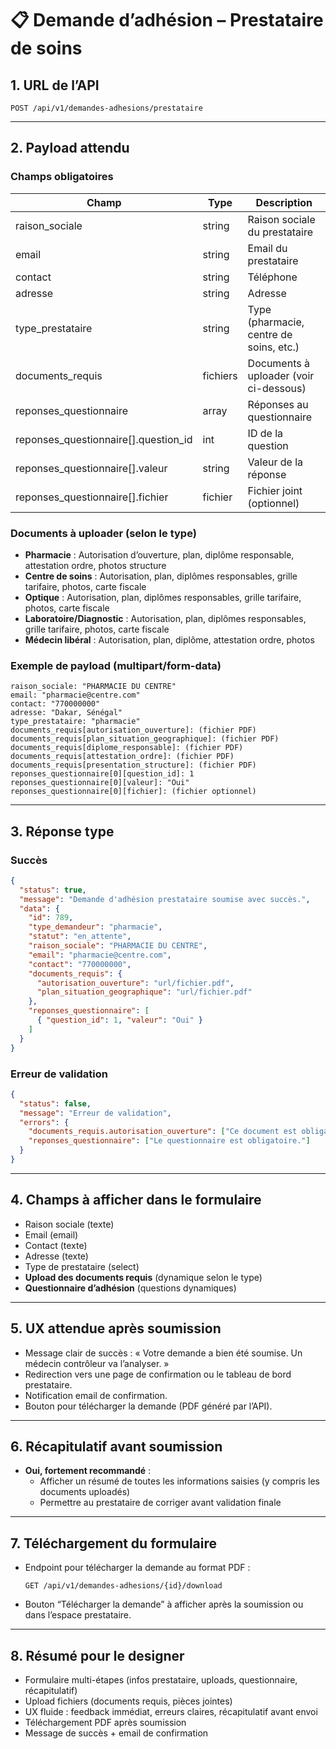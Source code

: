 # 📋 Demande d’adhésion – Prestataire de soins

## 1. URL de l’API
```
POST /api/v1/demandes-adhesions/prestataire
```

---

## 2. Payload attendu

### Champs obligatoires
| Champ                | Type      | Description                                 |
|----------------------|-----------|---------------------------------------------|
| raison_sociale       | string    | Raison sociale du prestataire               |
| email                | string    | Email du prestataire                        |
| contact              | string    | Téléphone                                   |
| adresse              | string    | Adresse                                     |
| type_prestataire     | string    | Type (pharmacie, centre de soins, etc.)     |
| documents_requis     | fichiers  | Documents à uploader (voir ci-dessous)      |
| reponses_questionnaire | array   | Réponses au questionnaire                   |
| reponses_questionnaire[].question_id | int | ID de la question                         |
| reponses_questionnaire[].valeur      | string | Valeur de la réponse                     |
| reponses_questionnaire[].fichier     | fichier | Fichier joint (optionnel)                |

### Documents à uploader (selon le type)
- **Pharmacie** : Autorisation d’ouverture, plan, diplôme responsable, attestation ordre, photos structure
- **Centre de soins** : Autorisation, plan, diplômes responsables, grille tarifaire, photos, carte fiscale
- **Optique** : Autorisation, plan, diplômes responsables, grille tarifaire, photos, carte fiscale
- **Laboratoire/Diagnostic** : Autorisation, plan, diplômes responsables, grille tarifaire, photos, carte fiscale
- **Médecin libéral** : Autorisation, plan, diplôme, attestation ordre, photos

### Exemple de payload (multipart/form-data)
```
raison_sociale: "PHARMACIE DU CENTRE"
email: "pharmacie@centre.com"
contact: "770000000"
adresse: "Dakar, Sénégal"
type_prestataire: "pharmacie"
documents_requis[autorisation_ouverture]: (fichier PDF)
documents_requis[plan_situation_geographique]: (fichier PDF)
documents_requis[diplome_responsable]: (fichier PDF)
documents_requis[attestation_ordre]: (fichier PDF)
documents_requis[presentation_structure]: (fichier PDF)
reponses_questionnaire[0][question_id]: 1
reponses_questionnaire[0][valeur]: "Oui"
reponses_questionnaire[0][fichier]: (fichier optionnel)
```

---

## 3. Réponse type

### Succès
```json
{
  "status": true,
  "message": "Demande d'adhésion prestataire soumise avec succès.",
  "data": {
    "id": 789,
    "type_demandeur": "pharmacie",
    "statut": "en_attente",
    "raison_sociale": "PHARMACIE DU CENTRE",
    "email": "pharmacie@centre.com",
    "contact": "770000000",
    "documents_requis": {
      "autorisation_ouverture": "url/fichier.pdf",
      "plan_situation_geographique": "url/fichier.pdf"
    },
    "reponses_questionnaire": [
      { "question_id": 1, "valeur": "Oui" }
    ]
  }
}
```

### Erreur de validation
```json
{
  "status": false,
  "message": "Erreur de validation",
  "errors": {
    "documents_requis.autorisation_ouverture": ["Ce document est obligatoire."],
    "reponses_questionnaire": ["Le questionnaire est obligatoire."]
  }
}
```

---

## 4. Champs à afficher dans le formulaire
- Raison sociale (texte)
- Email (email)
- Contact (texte)
- Adresse (texte)
- Type de prestataire (select)
- **Upload des documents requis** (dynamique selon le type)
- **Questionnaire d’adhésion** (questions dynamiques)

---

## 5. UX attendue après soumission
- Message clair de succès : « Votre demande a bien été soumise. Un médecin contrôleur va l’analyser. »
- Redirection vers une page de confirmation ou le tableau de bord prestataire.
- Notification email de confirmation.
- Bouton pour télécharger la demande (PDF généré par l’API).

---

## 6. Récapitulatif avant soumission
- **Oui, fortement recommandé** :
  - Afficher un résumé de toutes les informations saisies (y compris les documents uploadés)
  - Permettre au prestataire de corriger avant validation finale

---

## 7. Téléchargement du formulaire
- Endpoint pour télécharger la demande au format PDF :
  ```
  GET /api/v1/demandes-adhesions/{id}/download
  ```
- Bouton “Télécharger la demande” à afficher après la soumission ou dans l’espace prestataire.

---

## 8. Résumé pour le designer
- Formulaire multi-étapes (infos prestataire, uploads, questionnaire, récapitulatif)
- Upload fichiers (documents requis, pièces jointes)
- UX fluide : feedback immédiat, erreurs claires, récapitulatif avant envoi
- Téléchargement PDF après soumission
- Message de succès + email de confirmation 